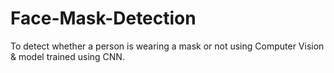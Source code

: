 # Face-Mask-Detection
To detect whether a person is wearing a mask or not using Computer Vision &amp; model trained using CNN.
